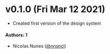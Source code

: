 # v0.1.0 (Fri Mar 12 2021)
- Created first version of the design system
#### Authors: 1

- Nicolas Nunes ([@nnsncl](https://github.com/nnsncl))